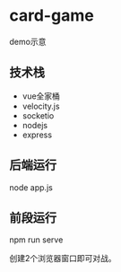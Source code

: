 # card-game
demo示意

## 技术栈
* vue全家桶
* velocity.js
* socketio
* nodejs
* express

## 后端运行
node app.js

## 前段运行
npm run serve

创建2个浏览器窗口即可对战。

